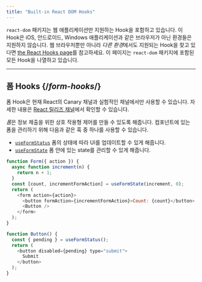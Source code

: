 ```yaml
---
title: "Built-in React DOM Hooks"
---
```


<Intro>

`react-dom` 패키지는 웹 애플리케이션만 지원하는 Hook을 포함하고 있습니다. 이 Hook은 iOS, 안드로이드, Windows 애플리케이션과 같은 브라우저가 아닌 환경들은 지원하지 않습니다. 웹 브라우저뿐만 아니라 *다른 환경*에서도 지원되는 Hook을 찾고 있다면 [the React Hooks page](/reference/react)를 참고하세요. 이 페이지는 `react-dom` 패키지에 포함된 모든 Hook을 나열하고 있습니다.

</Intro>

---

## 폼 Hooks {/*form-hooks*/}

<Canary>

폼 Hook은 현재 React의 Canary 채널과 실험적인 채널에서만 사용할 수 있습니다. 자세한 내용은 [React 릴리즈 채널](/community/versioning-policy#all-release-channels)에서 확인할 수 있습니다.

</Canary>

*폼*은 정보 제출을 위한 상호 작용형 제어를 만들 수 있도록 해줍니다. 컴포넌트에 있는 폼을 관리하기 위해 다음과 같은 훅 중 하나를 사용할 수 있습니다.

* [`useFormStatus`](/reference/react-dom/hooks/useFormStatus) 폼의 상태에 따라 UI를 업데이트할 수 있게 해줍니다.
* [`useFormState`](/reference/react-dom/hooks/useFormState) 폼 안에 있는 state를 관리할 수 있게 해줍니다.

```js
function Form({ action }) {
  async function increment(n) {
    return n + 1;
  }
  const [count, incrementFormAction] = useFormState(increment, 0);
  return (
    <form action={action}>
      <button formAction={incrementFormAction}>Count: {count}</button>
      <Button />
    </form>
  );
}

function Button() {
  const { pending } = useFormStatus();
  return (
    <button disabled={pending} type="submit">
      Submit
    </button>
  );
}
```

